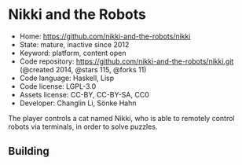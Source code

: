 # Nikki and the Robots

- Home: https://github.com/nikki-and-the-robots/nikki
- State: mature, inactive since 2012
- Keyword: platform, content open
- Code repository: https://github.com/nikki-and-the-robots/nikki.git (@created 2014, @stars 115, @forks 11)
- Code language: Haskell, Lisp
- Code license: LGPL-3.0
- Assets license: CC-BY, CC-BY-SA, CC0
- Developer: Changlin Li, Sönke Hahn

The player controls a cat named Nikki, who is able to remotely control robots via terminals, in order to solve puzzles.

## Building

